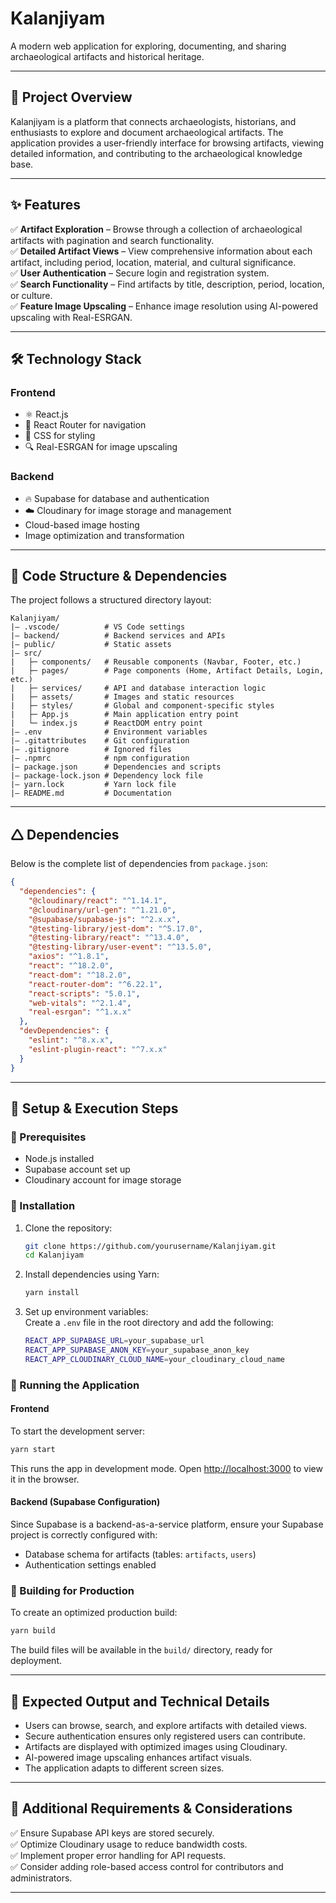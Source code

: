 # Kalanjiyam

A modern web application for exploring, documenting, and sharing archaeological artifacts and historical heritage.

---

## 📌 Project Overview
Kalanjiyam is a platform that connects archaeologists, historians, and enthusiasts to explore and document archaeological artifacts. The application provides a user-friendly interface for browsing artifacts, viewing detailed information, and contributing to the archaeological knowledge base.

---

## ✨ Features
✅ **Artifact Exploration** – Browse through a collection of archaeological artifacts with pagination and search functionality.  
✅ **Detailed Artifact Views** – View comprehensive information about each artifact, including period, location, material, and cultural significance.  
✅ **User Authentication** – Secure login and registration system.  
✅ **Search Functionality** – Find artifacts by title, description, period, location, or culture.  
✅ **Feature Image Upscaling** – Enhance image resolution using AI-powered upscaling with Real-ESRGAN.  

---

## 🛠️ Technology Stack

### **Frontend**
- ⚛️ React.js
- 🚀 React Router for navigation
- 🌟 CSS for styling
- 🔍 Real-ESRGAN for image upscaling

### **Backend**
- 🔥 Supabase for database and authentication
- ☁️ Cloudinary for image storage and management
- Cloud-based image hosting
- Image optimization and transformation


---

## 📂 Code Structure & Dependencies

The project follows a structured directory layout:

```plaintext
Kalanjiyam/
|— .vscode/          # VS Code settings
|— backend/          # Backend services and APIs
|— public/           # Static assets
|— src/
|   ├─ components/   # Reusable components (Navbar, Footer, etc.)
|   ├─ pages/        # Page components (Home, Artifact Details, Login, etc.)
|   ├─ services/     # API and database interaction logic
|   ├─ assets/       # Images and static resources
|   ├─ styles/       # Global and component-specific styles
|   ├─ App.js        # Main application entry point
|   └─ index.js      # ReactDOM entry point
|— .env              # Environment variables
|— .gitattributes    # Git configuration
|— .gitignore        # Ignored files
|— .npmrc            # npm configuration
|— package.json      # Dependencies and scripts
|— package-lock.json # Dependency lock file
|— yarn.lock         # Yarn lock file
|— README.md         # Documentation
```

---

## 🛆 Dependencies
Below is the complete list of dependencies from `package.json`:

```json
{
  "dependencies": {
    "@cloudinary/react": "^1.14.1",
    "@cloudinary/url-gen": "^1.21.0",
    "@supabase/supabase-js": "^2.x.x",
    "@testing-library/jest-dom": "^5.17.0",
    "@testing-library/react": "^13.4.0",
    "@testing-library/user-event": "^13.5.0",
    "axios": "^1.8.1",
    "react": "^18.2.0",
    "react-dom": "^18.2.0",
    "react-router-dom": "^6.22.1",
    "react-scripts": "5.0.1",
    "web-vitals": "^2.1.4",
    "real-esrgan": "^1.x.x"
  },
  "devDependencies": {
    "eslint": "^8.x.x",
    "eslint-plugin-react": "^7.x.x"
  }
}
```

---

## 🚀 Setup & Execution Steps

### 🔹 Prerequisites
- Node.js installed
- Supabase account set up
- Cloudinary account for image storage

### 🔹 Installation
1. Clone the repository:
    ```sh
    git clone https://github.com/yourusername/Kalanjiyam.git
    cd Kalanjiyam
    ```

2. Install dependencies using Yarn:
    ```sh
    yarn install
    ```

3. Set up environment variables:  
   Create a `.env` file in the root directory and add the following:
    ```sh
    REACT_APP_SUPABASE_URL=your_supabase_url
    REACT_APP_SUPABASE_ANON_KEY=your_supabase_anon_key
    REACT_APP_CLOUDINARY_CLOUD_NAME=your_cloudinary_cloud_name
    ```

### 🔹 Running the Application
#### **Frontend**
To start the development server:
```sh
yarn start
```
This runs the app in development mode. Open [http://localhost:3000](http://localhost:3000) to view it in the browser.

#### **Backend (Supabase Configuration)**
Since Supabase is a backend-as-a-service platform, ensure your Supabase project is correctly configured with:
- Database schema for artifacts (tables: `artifacts`, `users`)
- Authentication settings enabled

### 🔹 Building for Production
To create an optimized production build:
```sh
yarn build
```
The build files will be available in the `build/` directory, ready for deployment.

---

## 🎯 Expected Output and Technical Details
- Users can browse, search, and explore artifacts with detailed views.
- Secure authentication ensures only registered users can contribute.
- Artifacts are displayed with optimized images using Cloudinary.
- AI-powered image upscaling enhances artifact visuals.
- The application adapts to different screen sizes.

---

## 📌 Additional Requirements & Considerations
✅ Ensure Supabase API keys are stored securely.  
✅ Optimize Cloudinary usage to reduce bandwidth costs.  
✅ Implement proper error handling for API requests.  
✅ Consider adding role-based access control for contributors and administrators.  

---
